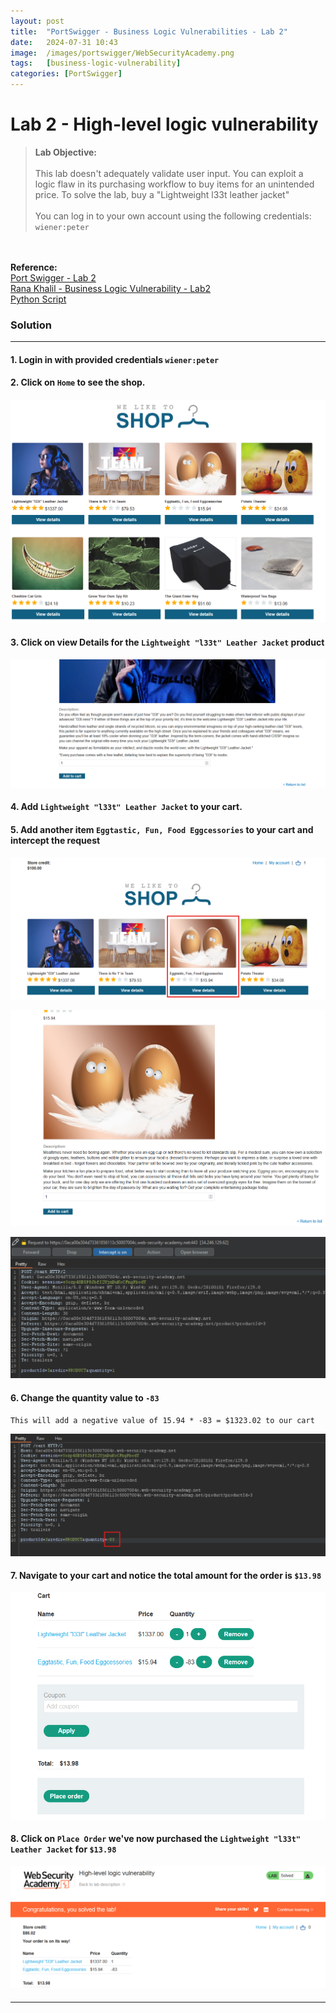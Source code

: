```yaml
---
layout: post
title:  "PortSwigger - Business Logic Vulnerabilities - Lab 2"
date:   2024-07-31 10:43
image:  /images/portswigger/WebSecurityAcademy.png
tags:   [business-logic-vulnerability]
categories: [PortSwigger]
---
```


# Lab 2 - High-level logic vulnerability
><b>Lab Objective:</b>
<br/><br/>
This lab doesn't adequately validate user input. You can exploit a logic flaw in its purchasing workflow to buy items for an unintended price. To solve the lab, buy a "Lightweight l33t leather jacket"
<br/><br/>
You can log in to your own account using the following credentials: `wiener:peter`
<br/>
<br/>
<b>Reference:</b>
<br/>
<a href="https://portswigger.net/web-security/logic-flaws/examples/lab-logic-flaws-high-level">Port Swigger - Lab 2</a>
<br/>
<a href="https://academy.ranakhalil.com/courses/1491236/lectures/44961563">Rana Khalil - Business Logic Vulnerability -  Lab2</a>
<br/>
<a href="https://github.com/JacoZwarts/PortSwigger-Labs/blob/main/5.%20Business%20Logic%20Vulnerabilities/Labs/Lab%202%20-%20High-level%20logic%20vulnerability/Business-Logic-Vulnerability-Lab2.py">Python Script</a>
<br/>



### Solution
<hr/>

#### 1. Login in with provided credentials `wiener:peter`
#### 2. Click on `Home` to see the shop.

![Business Logic Vulnerability Shop](/images/portswigger/BusinessLogic/Lab2/Business-Logic-Lab2-Store-Front.png)

#### 3. Click on view Details for the `Lightweight "l33t" Leather Jacket` product

![Business Logic Vulnerability - Product Detail](/images/portswigger/BusinessLogic/Lab2/Business-Logic-Lab2-l33t-Leather-Jacket-Details.png)

#### 4. Add `Lightweight "l33t" Leather Jacket` to your cart.

#### 5. Add another item `Eggtastic, Fun, Food Eggcessories` to your cart and intercept the request

![Business Logic Vulnerability - Second Product](/images/portswigger/BusinessLogic/Lab2/Business-Logic-Lab2-Second-Product.png)

![Business Logic Vulnerability - Second Product Details](/images/portswigger/BusinessLogic/Lab2/Business-Logic-Lab2-Second-Product-Details.png)

![Business Logic Vulnerability - Second Product Request](/images/portswigger/BusinessLogic/Lab2/Business-Logic-Lab2-Second-Product-Request.png)

#### 6. Change the quantity value to `-83`
`This will add a negative value of 15.94 * -83 = $1323.02 to our cart`

![Business Logic Vulnerability - Second Product Request](/images/portswigger/BusinessLogic/Lab2/Business-Logic-Lab2-Intercepted-Request.png)

#### 7. Navigate to your cart and notice the total amount for the order is `$13.98`

![Business Logic Vulnerability - Second Product Request](/images/portswigger/BusinessLogic/Lab2/Business-Logic-Lab2-l33t-Leather-Jacket-Order.png)

#### 8. Click on `Place Order` we've now purchased the `Lightweight "l33t" Leather Jacket` for `$13.98`

![Business Logic Vulnerability - Second Product Request](/images/portswigger/BusinessLogic/Lab2/Business-Logic-Lab2-Solved.png)
####
<hr/>